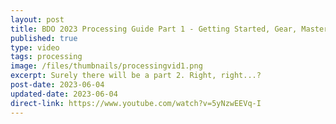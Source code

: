 ```yaml
---
layout: post
title: BDO 2023 Processing Guide Part 1 - Getting Started, Gear, Mastery, Mass Processing
published: true
type: video
tags: processing
image: /files/thumbnails/processingvid1.png
excerpt: Surely there will be a part 2. Right, right...?
post-date: 2023-06-04
updated-date: 2023-06-04
direct-link: https://www.youtube.com/watch?v=5yNzwEEVq-I
---
```


